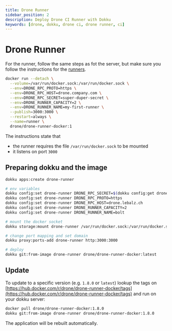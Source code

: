 ```yaml
---
title: Drone Runner
sidebar_position: 2
description: Deploy Drone CI Runner with Dokku
keywords: [drone, dokku, drone ci, drone runner, ci]
---
```

# Drone Runner

For the runner, follow the same steps as fot the server, but make sure you
follow the instructions for the [runners](https://docs.drone.io/runner/docker/installation/linux/).

```sh {3-7}
docker run --detach \
  --volume=/var/run/docker.sock:/var/run/docker.sock \
  --env=DRONE_RPC_PROTO=https \
  --env=DRONE_RPC_HOST=drone.company.com \
  --env=DRONE_RPC_SECRET=super-duper-secret \
  --env=DRONE_RUNNER_CAPACITY=2 \
  --env=DRONE_RUNNER_NAME=my-first-runner \
  --publish=3000:3000 \
  --restart=always \
  --name=runner \
  drone/drone-runner-docker:1
```

The instructions state that

- the runner requires the file `/var/run/docker.sock` to be mounted
- it listens on port `3000`

## Preparing dokku and the image

```sh
dokku apps:create drone-runner

# env variables
dokku config:set drone-runner DRONE_RPC_SECRET=$(dokku config:get drone-server DRONE_RPC_SECRET)
dokku config:set drone-runner DRONE_RPC_PROTO=https
dokku config:set drone-runner DRONE_RPC_HOST=drone.lebalz.ch
dokku config:set drone-runner DRONE_RUNNER_CAPACITY=2
dokku config:set drone-runner DRONE_RUNNER_NAME=bolt

# mount the docker socket
dokku storage:mount drone-runner /var/run/docker.sock:/var/run/docker.sock

# change port mapping and set domain
dokku proxy:ports-add drone-runner http:3000:3000

# deploy
dokku git:from-image drone-runner drone/drone-runner-docker:latest
```

## Update
To update to a specific version (e.g. `1.8.0` or `latest`) lookup the tags on [https://hub.docker.com/r/drone/drone-runner-docker/tags](https://hub.docker.com/r/drone/drone-runner-docker/tags) and run on your dokku server:

```sh
docker pull drone/drone-runner-docker:1.8.0
dokku git:from-image drone-runner drone/drone-runner-docker:1.8.0
```

The application will be rebuilt automatically.
